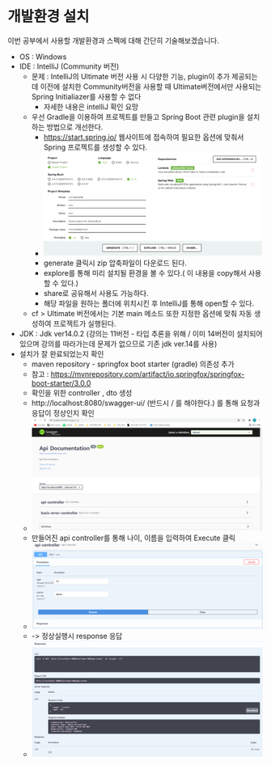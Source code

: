 # 개발환경 설치

이번 공부에서 사용할 개발환경과 스펙에 대해 간단히 기술해보겠습니다.
- OS : Windows
- IDE : IntelliJ (Community 버전)
  - 문제 : IntelliJ의 Ultimate 버전 사용 시 다양한 기능, plugin이 추가 제공되는데 이전에 설치한 Community버전을 사용할 때 Ultimate버전에서만 사용되는 Spring Initialiazer를 사용할 수 없다
    - 자세한 내용은 intelliJ 확인 요망 
  - 우선 Gradle을 이용하여 프로젝트를 만들고 Spring Boot 관련 plugin을 설치하는 방법으로 개선한다.
    - https://start.spring.io/ 웹사이트에 접속하여 필요한 옵션에 맞춰서 Spring 프로젝트를 생성할 수 있다.
    - <img src="./img/springio.PNG">
    - generate 클릭시 zip 압축파일이 다운로드 된다. 
    - explore를 통해 미리 설치될 환경을 볼 수 있다.( 이 내용을 copy해서 사용할 수 있다.)
    - share로 공유해서 사용도 가능하다.
    - 해당 파일을 원하는 폴더에 위치시킨 후 IntelliJ를 통해 open할 수 있다.
  - cf > Ultimate 버전에서는 기본 main 메소드 또한 지정한 옵션에 맞춰 자동 생성하여 프로젝트가 실행된다.
- JDK : Jdk ver14.0.2 (강의는 11버전 - 타입 추론을 위해 / 이미 14버전이 설치되어 있으며 강의를 따라가는데 문제가 없으므로 기존 jdk ver.14를 사용)
- 설치가 잘 완료되었는지 확인
  - maven repository - springfox boot starter (gradle) 의존성 추가
  - 참고 : https://mvnrepository.com/artifact/io.springfox/springfox-boot-starter/3.0.0
  - 확인을 위한 controller , dto 생성
  - http://localhost:8080/swagger-ui/ (반드시 / 를 해야한다.) 를 통해 요청과 응답이 정상인지 확인
  - <img src="./img/testSwaggerUi.PNG">
  - 만들어진 api controller를 통해 나이, 이름을 입력하여 Execute 클릭
  - <img src="./img/apicontroller.PNG">
  - -> 정상실행시 response 응답
  - <img src="./img/response.PNG">
